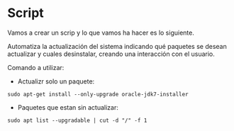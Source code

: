 # Script

Vamos a crear un scrip y lo que vamos ha hacer es lo siguiente.

Automatiza la actualización del sistema indicando qué paquetes se desean actualizar y cuales desinstalar, creando una interacción con el usuario.

Comando a utilizar:

- Actualizr solo un paquete:

~~~
sudo apt-get install --only-upgrade oracle-jdk7-installer
~~~

- Paquetes que estan sin actualizar:

~~~
sudo apt list --upgradable | cut -d "/" -f 1
~~~

